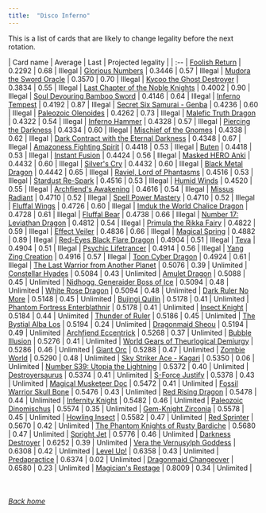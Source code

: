 ```yaml
---
title:  "Disco Inferno"
---
```


This is a list of cards that are likely to change legality before the next rotation.

| Card name | Average | Last | Projected legality |
| :-- |
[Foolish Return](https://db.ygoprodeck.com/card/?search=Foolish%20Return) | 0.2292 | 0.68 | Illegal |
[Glorious Numbers](https://db.ygoprodeck.com/card/?search=Glorious%20Numbers) | 0.3446 | 0.57 | Illegal |
[Mudora the Sword Oracle](https://db.ygoprodeck.com/card/?search=Mudora%20the%20Sword%20Oracle) | 0.3570 | 0.70 | Illegal |
[Kycoo the Ghost Destroyer](https://db.ygoprodeck.com/card/?search=Kycoo%20the%20Ghost%20Destroyer) | 0.3834 | 0.55 | Illegal |
[Last Chapter of the Noble Knights](https://db.ygoprodeck.com/card/?search=Last%20Chapter%20of%20the%20Noble%20Knights) | 0.4002 | 0.90 | Illegal |
[Soul Devouring Bamboo Sword](https://db.ygoprodeck.com/card/?search=Soul%20Devouring%20Bamboo%20Sword) | 0.4146 | 0.64 | Illegal |
[Inferno Tempest](https://db.ygoprodeck.com/card/?search=Inferno%20Tempest) | 0.4192 | 0.87 | Illegal |
[Secret Six Samurai - Genba](https://db.ygoprodeck.com/card/?search=Secret%20Six%20Samurai%20-%20Genba) | 0.4236 | 0.60 | Illegal |
[Paleozoic Olenoides](https://db.ygoprodeck.com/card/?search=Paleozoic%20Olenoides) | 0.4262 | 0.73 | Illegal |
[Malefic Truth Dragon](https://db.ygoprodeck.com/card/?search=Malefic%20Truth%20Dragon) | 0.4322 | 0.54 | Illegal |
[Inferno Hammer](https://db.ygoprodeck.com/card/?search=Inferno%20Hammer) | 0.4328 | 0.57 | Illegal |
[Piercing the Darkness](https://db.ygoprodeck.com/card/?search=Piercing%20the%20Darkness) | 0.4334 | 0.60 | Illegal |
[Mischief of the Gnomes](https://db.ygoprodeck.com/card/?search=Mischief%20of%20the%20Gnomes) | 0.4338 | 0.62 | Illegal |
[Dark Contract with the Eternal Darkness](https://db.ygoprodeck.com/card/?search=Dark%20Contract%20with%20the%20Eternal%20Darkness) | 0.4348 | 0.67 | Illegal |
[Amazoness Fighting Spirit](https://db.ygoprodeck.com/card/?search=Amazoness%20Fighting%20Spirit) | 0.4418 | 0.53 | Illegal |
[Buten](https://db.ygoprodeck.com/card/?search=Buten) | 0.4418 | 0.53 | Illegal |
[Instant Fusion](https://db.ygoprodeck.com/card/?search=Instant%20Fusion) | 0.4424 | 0.56 | Illegal |
[Masked HERO Anki](https://db.ygoprodeck.com/card/?search=Masked%20HERO%20Anki) | 0.4432 | 0.60 | Illegal |
[Silver's Cry](https://db.ygoprodeck.com/card/?search=Silver's%20Cry) | 0.4432 | 0.60 | Illegal |
[Black Metal Dragon](https://db.ygoprodeck.com/card/?search=Black%20Metal%20Dragon) | 0.4442 | 0.65 | Illegal |
[Raviel, Lord of Phantasms](https://db.ygoprodeck.com/card/?search=Raviel,%20Lord%20of%20Phantasms) | 0.4516 | 0.53 | Illegal |
[Stardust Re-Spark](https://db.ygoprodeck.com/card/?search=Stardust%20Re-Spark) | 0.4516 | 0.53 | Illegal |
[Humid Winds](https://db.ygoprodeck.com/card/?search=Humid%20Winds) | 0.4520 | 0.55 | Illegal |
[Archfiend's Awakening](https://db.ygoprodeck.com/card/?search=Archfiend's%20Awakening) | 0.4616 | 0.54 | Illegal |
[Missus Radiant](https://db.ygoprodeck.com/card/?search=Missus%20Radiant) | 0.4710 | 0.52 | Illegal |
[Spell Power Mastery](https://db.ygoprodeck.com/card/?search=Spell%20Power%20Mastery) | 0.4710 | 0.52 | Illegal |
[Fluffal Wings](https://db.ygoprodeck.com/card/?search=Fluffal%20Wings) | 0.4726 | 0.60 | Illegal |
[Imduk the World Chalice Dragon](https://db.ygoprodeck.com/card/?search=Imduk%20the%20World%20Chalice%20Dragon) | 0.4728 | 0.61 | Illegal |
[Fluffal Bear](https://db.ygoprodeck.com/card/?search=Fluffal%20Bear) | 0.4738 | 0.66 | Illegal |
[Number 17: Leviathan Dragon](https://db.ygoprodeck.com/card/?search=Number%2017:%20Leviathan%20Dragon) | 0.4812 | 0.54 | Illegal |
[Primula the Rikka Fairy](https://db.ygoprodeck.com/card/?search=Primula%20the%20Rikka%20Fairy) | 0.4822 | 0.59 | Illegal |
[Effect Veiler](https://db.ygoprodeck.com/card/?search=Effect%20Veiler) | 0.4836 | 0.66 | Illegal |
[Magical Spring](https://db.ygoprodeck.com/card/?search=Magical%20Spring) | 0.4882 | 0.89 | Illegal |
[Red-Eyes Black Flare Dragon](https://db.ygoprodeck.com/card/?search=Red-Eyes%20Black%20Flare%20Dragon) | 0.4904 | 0.51 | Illegal |
[Teva](https://db.ygoprodeck.com/card/?search=Teva) | 0.4904 | 0.51 | Illegal |
[Psychic Lifetrancer](https://db.ygoprodeck.com/card/?search=Psychic%20Lifetrancer) | 0.4914 | 0.56 | Illegal |
[Yang Zing Creation](https://db.ygoprodeck.com/card/?search=Yang%20Zing%20Creation) | 0.4916 | 0.57 | Illegal |
[Toon Cyber Dragon](https://db.ygoprodeck.com/card/?search=Toon%20Cyber%20Dragon) | 0.4924 | 0.61 | Illegal |
[The Last Warrior from Another Planet](https://db.ygoprodeck.com/card/?search=The%20Last%20Warrior%20from%20Another%20Planet) | 0.5076 | 0.39 | Unlimited |
[Constellar Hyades](https://db.ygoprodeck.com/card/?search=Constellar%20Hyades) | 0.5084 | 0.43 | Unlimited |
[Amulet Dragon](https://db.ygoprodeck.com/card/?search=Amulet%20Dragon) | 0.5088 | 0.45 | Unlimited |
[Nidhogg, Generaider Boss of Ice](https://db.ygoprodeck.com/card/?search=Nidhogg,%20Generaider%20Boss%20of%20Ice) | 0.5094 | 0.48 | Unlimited |
[White Rose Dragon](https://db.ygoprodeck.com/card/?search=White%20Rose%20Dragon) | 0.5094 | 0.48 | Unlimited |
[Dark Ruler No More](https://db.ygoprodeck.com/card/?search=Dark%20Ruler%20No%20More) | 0.5148 | 0.45 | Unlimited |
[Bujingi Quilin](https://db.ygoprodeck.com/card/?search=Bujingi%20Quilin) | 0.5178 | 0.41 | Unlimited |
[Phantom Fortress Enterblathnir](https://db.ygoprodeck.com/card/?search=Phantom%20Fortress%20Enterblathnir) | 0.5178 | 0.41 | Unlimited |
[Insect Knight](https://db.ygoprodeck.com/card/?search=Insect%20Knight) | 0.5184 | 0.44 | Unlimited |
[Thunder of Ruler](https://db.ygoprodeck.com/card/?search=Thunder%20of%20Ruler) | 0.5186 | 0.45 | Unlimited |
[The Bystial Alba Los](https://db.ygoprodeck.com/card/?search=The%20Bystial%20Alba%20Los) | 0.5194 | 0.24 | Unlimited |
[Dragonmaid Sheou](https://db.ygoprodeck.com/card/?search=Dragonmaid%20Sheou) | 0.5194 | 0.49 | Unlimited |
[Archfiend Eccentrick](https://db.ygoprodeck.com/card/?search=Archfiend%20Eccentrick) | 0.5268 | 0.37 | Unlimited |
[Bubble Illusion](https://db.ygoprodeck.com/card/?search=Bubble%20Illusion) | 0.5276 | 0.41 | Unlimited |
[World Gears of Theurlogical Demiurgy](https://db.ygoprodeck.com/card/?search=World%20Gears%20of%20Theurlogical%20Demiurgy) | 0.5286 | 0.46 | Unlimited |
[Giant Orc](https://db.ygoprodeck.com/card/?search=Giant%20Orc) | 0.5288 | 0.47 | Unlimited |
[Zombie World](https://db.ygoprodeck.com/card/?search=Zombie%20World) | 0.5290 | 0.48 | Unlimited |
[Sky Striker Ace - Kagari](https://db.ygoprodeck.com/card/?search=Sky%20Striker%20Ace%20-%20Kagari) | 0.5350 | 0.06 | Unlimited |
[Number S39: Utopia the Lightning](https://db.ygoprodeck.com/card/?search=Number%20S39:%20Utopia%20the%20Lightning) | 0.5372 | 0.40 | Unlimited |
[Destroyersaurus](https://db.ygoprodeck.com/card/?search=Destroyersaurus) | 0.5374 | 0.41 | Unlimited |
[S-Force Justify](https://db.ygoprodeck.com/card/?search=S-Force%20Justify) | 0.5378 | 0.43 | Unlimited |
[Magical Musketeer Doc](https://db.ygoprodeck.com/card/?search=Magical%20Musketeer%20Doc) | 0.5472 | 0.41 | Unlimited |
[Fossil Warrior Skull Bone](https://db.ygoprodeck.com/card/?search=Fossil%20Warrior%20Skull%20Bone) | 0.5476 | 0.43 | Unlimited |
[Red Rising Dragon](https://db.ygoprodeck.com/card/?search=Red%20Rising%20Dragon) | 0.5478 | 0.44 | Unlimited |
[Infernity Knight](https://db.ygoprodeck.com/card/?search=Infernity%20Knight) | 0.5482 | 0.46 | Unlimited |
[Paleozoic Dinomischus](https://db.ygoprodeck.com/card/?search=Paleozoic%20Dinomischus) | 0.5574 | 0.35 | Unlimited |
[Gem-Knight Zirconia](https://db.ygoprodeck.com/card/?search=Gem-Knight%20Zirconia) | 0.5578 | 0.45 | Unlimited |
[Howling Insect](https://db.ygoprodeck.com/card/?search=Howling%20Insect) | 0.5582 | 0.47 | Unlimited |
[Red Sprinter](https://db.ygoprodeck.com/card/?search=Red%20Sprinter) | 0.5670 | 0.42 | Unlimited |
[The Phantom Knights of Rusty Bardiche](https://db.ygoprodeck.com/card/?search=The%20Phantom%20Knights%20of%20Rusty%20Bardiche) | 0.5680 | 0.47 | Unlimited |
[Spright Jet](https://db.ygoprodeck.com/card/?search=Spright%20Jet) | 0.5776 | 0.46 | Unlimited |
[Darkness Destroyer](https://db.ygoprodeck.com/card/?search=Darkness%20Destroyer) | 0.6252 | 0.39 | Unlimited |
[Vera the Vernusylph Goddess](https://db.ygoprodeck.com/card/?search=Vera%20the%20Vernusylph%20Goddess) | 0.6308 | 0.42 | Unlimited |
[Level Up!](https://db.ygoprodeck.com/card/?search=Level%20Up!) | 0.6358 | 0.43 | Unlimited |
[Predapractice](https://db.ygoprodeck.com/card/?search=Predapractice) | 0.6374 | 0.02 | Unlimited |
[Dragonmaid Changeover](https://db.ygoprodeck.com/card/?search=Dragonmaid%20Changeover) | 0.6580 | 0.23 | Unlimited |
[Magician's Restage](https://db.ygoprodeck.com/card/?search=Magician's%20Restage) | 0.8009 | 0.34 | Unlimited |

<br>

###### [Back home](index)